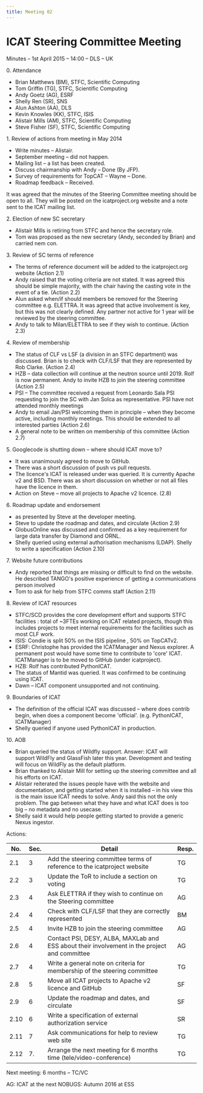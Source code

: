 ```yaml
---
title: Meeting 02
---
```


# ICAT Steering Committee Meeting

Minutes – 1st April 2015 – 14:00 – DLS – UK

0\. Attendance

- Brian Matthews (BM), STFC, Scientific Computing
- Tom Griffin (TG), STFC, Scientific Computing
- Andy Goetz (AG), ESRF
- Shelly Ren (SR), SNS
- Alun Ashton (AA), DLS
- Kevin Knowles (KK), STFC, ISIS
- Alistair Mills (AM), STFC, Scientific Computing
- Steve Fisher (SF), STFC, Scientific Computing

1\. Review of actions from meeting in May 2014

- Write minutes – Alistair.
- September meeting – did not happen.
- Mailing list – a list has been created.
- Discuss chairmanship with Andy – Done (By JFP).
- Survey of requirements for TopCAT – Wayne – Done.
- Roadmap feedback – Received.

It was agreed that the minutes of the Steering Committee meeting should
be open to all. They will be posted on the icatproject.org website and a
note sent to the ICAT mailing list.

2\. Election of new SC secretary

- Alistair Mills is retiring from STFC and hence the secretary role.
- Tom was proposed as the new secretary (Andy, seconded by Brian) and
  carried nem con.

3\. Review of SC terms of reference

- The terms of reference document will be added to the icatproject.org
  website (Action 2.1)
- Andy raised that the voting criteria are not stated. It was agreed
  this should be simple majority, with the chair having the casting
  vote in the event of a tie. (Action 2.2)
- Alun asked when/if should members be removed for the Steering
  committee e.g. ELETTRA. It was agreed that active involvement is
  key, but this was not clearly defined. Any partner not active for 1
  year will be reviewed by the steering committee.
- Andy to talk to Milan/ELETTRA to see if they wish to continue.
  (Action 2.3)

4\. Review of membership

- The status of CLF vs LSF (a division in an STFC department) was
  discussed. Brian is to check with CLF/LSF that they are represented
  by Rob Clarke. (Action 2.4)
- HZB – data collection will continue at the neutron source until 2019.
  Rolf is now permanent. Andy to invite HZB to join the steering committee (Action 2.5)
- PSI – The committee received a request from Leonardo Sala PSI
  requesting to join the SC with Jan Solca as representative. PSI have
  not attended monthly meetings
- Andy to email Jan/PSI welcoming them in principle – when they
  become active, including monthly meetings. This should be extended
  to all interested parties (Action 2.6)
- A general note to be written on membership of this committee (Action
  2.7)

5\. Googlecode is shutting down – where should ICAT move to?

- It was unanimously agreed to move to GitHub.
- There was a short discussion of push vs pull requests.
- The licence's ICAT is released under was queried. It is currently
  Apache v2 and BSD. There was as short discussion on whether or not
  all files have the licence in them.
- Action on Steve – move all projects to Apache v2 licence. (2.8)

6\. Roadmap update and endorsement

- as presented by Steve at the developer meeting.
- Steve to update the roadmap and dates, and circulate (Action 2.9)
- GlobusOnline was discussed and confirmed as a key requirement for
  large data transfer by Diamond and ORNL.
- Shelly queried using external authorisation mechanisms (LDAP).
  Shelly to write a specification (Action 2.10)

7\. Website future contributions

- Andy reported that things are missing or difficult to find on the
  website. He described TANGO's positive experience of getting a
  communications person involved
- Tom to ask for help from STFC comms staff (Action 2.11)

8\. Review of ICAT resources

- STFC/SCD provides the core development effort and supports STFC
  facilities : total of \~3FTEs working on ICAT related projects,
  though this includes projects to meet internal requirements for the
  facilities such as most CLF work.
- ISIS: Condie is split 50% on the ISIS pipeline , 50% on TopCATv2.
- ESRF: Christophe has provided the ICATManager and Nexus explorer. A
  permanent post would have some time to contribute to 'core' ICAT.
  ICATManager is to be moved to GitHub (under icatproject).
- HZB: Rolf has contributed PythonICAT.
- The status of Mantid was queried. It was confirmed to be continuing
  using ICAT.
- Dawn – ICAT component unsupported and not continuing.

9\. Boundaries of ICAT

- The definition of the official ICAT was discussed – where does
  contrib begin, when does a component become 'official'. (e.g.
  PythonICAT, ICATManager)
- Shelly queried if anyone used PythonICAT in production.

10\. AOB

- Brian queried the status of Wildfly support. Answer: ICAT will
  support WildFly and GlassFish later this year. Development and
  testing will focus on WildFly as the default platform.
- Brian thanked to Alistair Mill for setting up the steering committee
  and all his efforts on ICAT.
- Alistair reiterated the issues people have with the website and
  documentation, and getting started when it is installed – in his
  view this is the main issue ICAT needs to solve. Andy said this not
  the only problem. The gap between what they have and what ICAT does
  is too big – no metadata and no usecase.
- Shelly said it would help people getting started to provide a
  generic Nexus ingestor.

Actions:

| No.  | Sec. | Detail                                                                                       | Resp. |
| ---- | ---- | -------------------------------------------------------------------------------------------- | ----- |
| 2.1  | 3    | Add the steering committee terms of reference to the icatproject website                     | TG    |
| 2.2  | 3    | Update the ToR to include a section on voting                                                | TG    |
| 2.3  | 4    | Ask ELETTRA if they wish to continue on the Steering committee                               | AG    |
| 2.4  | 4    | Check with CLF/LSF that they are correctly represented                                       | BM    |
| 2.5  | 4    | Invite HZB to join the steering committee                                                    | AG    |
| 2.6  | 4    | Contact PSI, DESY, ALBA, MAXLab and ESS about their involvement in the project and committee | AG    |
| 2.7  | 4    | Write a general note on criteria for membership of the steering committee                    | TG    |
| 2.8  | 5    | Move all ICAT projects to Apache v2 licence and GitHub                                       | SF    |
| 2.9  | 6    | Update the roadmap and dates, and circulate                                                  | SF    |
| 2.10 | 6    | Write a specification of external authorization service                                      | SR    |
| 2.11 | 7    | Ask communications for help to review web site                                               | TG    |
| 2.12 | 7.   | Arrange the next meeting for 6 months time (tele/video-conference)                           | TG    |

Next meeting: 6 months – TC/VC

AG: ICAT at the next NOBUGS: Autumn 2016 at ESS
